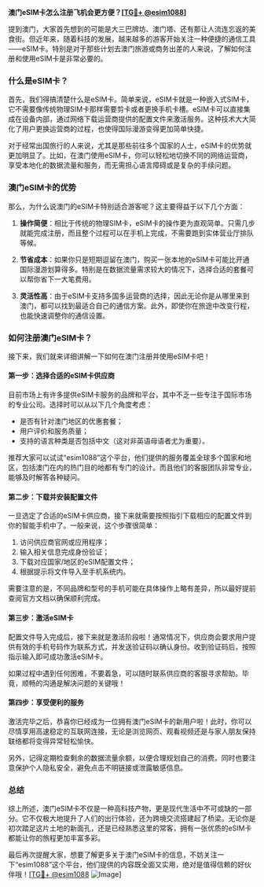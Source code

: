 **澳门eSIM卡怎么注册飞机会更方便？[[TG💪+ @esim1088](https://t.me/s/esim1088)]**

提到澳门，大家首先想到的可能是大三巴牌坊、澳门塔、还有那让人流连忘返的美食街。但近年来，随着科技的发展，越来越多的游客开始关注一种便捷的通信工具——eSIM卡。特别是对于那些计划去澳门旅游或商务出差的人来说，了解如何注册和使用eSIM卡是非常必要的。

### 什么是eSIM卡？

首先，我们得搞清楚什么是eSIM卡。简单来说，eSIM卡就是一种嵌入式SIM卡，它不需要像传统物理SIM卡那样需要剪卡或者更换手机卡槽。eSIM卡可以直接集成在设备内部，通过网络下载运营商提供的配置文件来激活服务。这种技术大大简化了用户更换运营商的过程，也使得国际漫游变得更加简单快捷。

对于经常出国旅行的人来说，尤其是那些前往多个国家的人士，eSIM卡的优势就更加明显了。比如，在澳门使用eSIM卡，你可以轻松地切换不同的网络运营商，享受本地化的数据流量和服务，而无需担心语言障碍或是复杂的手续问题。

### 澳门eSIM卡的优势

那么，为什么说澳门的eSIM卡特别适合游客呢？这主要得益于以下几个方面：

1. **操作简便**：相比于传统的物理SIM卡，eSIM卡的操作更为直观简单。只需几步就能完成注册，而且整个过程可以在手机上完成，不需要跑到实体营业厅排队等候。
   
2. **节省成本**：如果你只是短期逗留在澳门，购买一张本地的eSIM卡可能比开通国际漫游划算得多。特别是在数据流量需求较大的情况下，选择合适的套餐可以帮你省下一大笔费用。
   
3. **灵活性高**：由于eSIM卡支持多国多运营商的选择，因此无论你是从哪里来到澳门，都可以找到最适合自己的通信方案。此外，即使你在旅途中改变行程，也能快速调整你的通信设置。

### 如何注册澳门eSIM卡？

接下来，我们就来详细讲解一下如何在澳门注册并使用eSIM卡吧！

#### 第一步：选择合适的eSIM卡供应商

目前市场上有许多提供eSIM卡服务的品牌和平台，其中不乏一些专注于国际市场的专业公司。选择时可以从以下几个角度考虑：
- 是否有针对澳门地区的优惠套餐；
- 用户评价和服务质量；
- 支持的语言种类是否包括中文（这对非英语母语者尤为重要）。

推荐大家可以试试“esim1088”这个平台，他们提供的服务覆盖全球多个国家和地区，包括澳门在内的热门目的地都有专门的设计。而且他们的客服团队非常专业，能够及时解答各种疑问。

#### 第二步：下载并安装配置文件

一旦选定了合适的eSIM卡供应商，接下来就需要按照指引下载相应的配置文件到你的智能手机中了。一般来说，这个步骤很简单：
1. 访问供应商官网或应用程序；
2. 输入相关信息完成身份验证；
3. 下载对应国家/地区的eSIM配置文件；
4. 根据提示将文件导入至手机系统内。

需要注意的是，不同品牌和型号的手机可能在具体操作上略有差异，所以最好提前查阅官方文档以确保顺利完成。

#### 第三步：激活eSIM卡

配置文件导入完成后，接下来就是激活阶段啦！通常情况下，供应商会要求用户提供有效的手机号码作为联系方式，并发送验证码以确认身份。收到验证码后，按照指示输入即可成功激活eSIM卡。

如果过程中遇到任何困难，不要着急，可以随时联系供应商的客服寻求帮助。毕竟，顺畅的沟通是解决问题的关键哦！

#### 第四步：享受便利的服务

激活完毕之后，恭喜你已经成为一位拥有澳门eSIM卡的新用户啦！此时，你可以尽情享用高速稳定的互联网连接，无论是浏览网页、观看视频还是与家人朋友保持联络都将变得异常轻松愉快。

另外，记得定期检查剩余的数据流量余额，以便合理规划自己的消费。同时也要注意保护个人隐私安全，避免点击不明链接或泄露敏感信息。

### 总结

综上所述，澳门eSIM卡不仅是一种高科技产物，更是现代生活中不可或缺的一部分。它不仅极大地提升了人们的出行体验，还为跨境交流搭建起了桥梁。无论你是初次踏足这片土地的新面孔，还是已经熟悉这里的常客，拥有一张优质的eSIM卡都能让你的旅程更加丰富多彩。

最后再次提醒大家，想要了解更多关于澳门eSIM卡的信息，不妨关注一下“esim1088”这个平台，他们提供的内容既全面又实用，绝对是值得信赖的好伙伴哦！[[TG💪+ @esim1088](https://t.me/s/esim1088) ![Image](https://i.postimg.cc/4NQfJmqS/Snipaste-2025-05-13-00-14-12.png)]